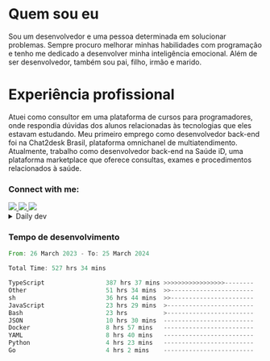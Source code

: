 # Quem sou eu
Sou um desenvolvedor e uma pessoa determinada em solucionar problemas. Sempre procuro melhorar minhas habilidades com programação e tenho me dedicado a desenvolver minha inteligência emocional. Além de ser desenvolvedor, também sou pai, filho, irmão e marido.

# Experiência profissional
Atuei como consultor em uma plataforma de cursos para programadores, onde respondia dúvidas dos alunos relacionadas às tecnologias que eles estavam estudando.
Meu primeiro emprego como desenvolvedor back-end foi na Chat2desk Brasil, plataforma omnichanel de multiatendimento.
Atualmente, trabalho como desenvolvedor back-end na Saúde iD, uma plataforma marketplace que oferece consultas, exames e procedimentos relacionados à saúde.

### Connect with me:
<a href="https://www.linkedin.com/in/theusmoreira" target="_blank" >
<img src="https://img.shields.io/badge/linkedin-%230077B5.svg?&style=for-the-badge&logo=linkedin&logoColor=white ">
</a>
<a href="https://www.instagram.com/matheus.s.moreira/" target="_blank">
<img src="https://img.shields.io/badge/instagram-%23E4405F.svg?&style=for-the-badge&logo=instagram&logoColor=white">
</a>
<a href="mailto:matheussm301@gmail.com"  target="_blank">
<img src="https://img.shields.io/badge/gmail-%23E4405F.svg?&style=for-the-badge&logo=gmail&logoColor=white">
</a>


<details>
  <summary>Daily dev </summary>
<p>
  <a href="https://app.daily.dev/matheussantos"><img src="https://github.com/matheus-santos-moreira/matheus-santos-moreira/blob/master/devcard.svg" width="200" alt="Matheus Santos's Dev Card"/></a>
 </p>
</details>

<h3>Tempo de desenvolvimento</h3>

<!--START_SECTION:waka-->

```rust
From: 26 March 2023 - To: 25 March 2024

Total Time: 527 hrs 34 mins

TypeScript                 387 hrs 37 mins >>>>>>>>>>>>>>>>>--------   66.93 %
Other                      51 hrs 34 mins  >>-----------------------   08.90 %
sh                         36 hrs 44 mins  >>-----------------------   06.34 %
JavaScript                 23 hrs 29 mins  >------------------------   04.05 %
Bash                       23 hrs          >------------------------   03.97 %
JSON                       10 hrs 30 mins  -------------------------   01.81 %
Docker                     8 hrs 57 mins   -------------------------   01.55 %
YAML                       8 hrs 40 mins   -------------------------   01.50 %
Python                     4 hrs 23 mins   -------------------------   00.76 %
Go                         4 hrs 2 mins    -------------------------   00.70 %
```

<!--END_SECTION:waka-->
